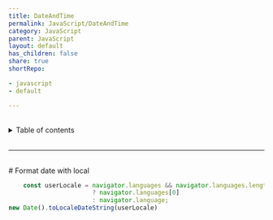 ```yaml
---
title: DateAndTime
permalink: JavaScript/DateAndTime
category: JavaScript
parent: JavaScript
layout: default
has_children: false
share: true
shortRepo:

- javascript
- default

---
```


<br/>                

<details markdown="block">                      
<summary>                      
Table of contents                      
</summary>                      
{: .text-delta }                      
1. TOC                      
{:toc}                      
</details>                      

<br/>                      

***                      

<br/>      
# Format date with local      

```javascript      
    const userLocale = navigator.languages && navigator.languages.length
                       ? navigator.languages[0]
                       : navigator.language;
new Date().toLocaleDateString(userLocale)      
```
